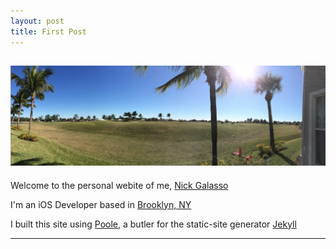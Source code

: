 ```yaml
---
layout: post
title: First Post
---
```

![palms](/assets/palms.jpg)
-----

Welcome to the personal webite of me, [Nick Galasso](http://stackoverflow.com/users/1825103/nick)

I'm an iOS Developer based in [Brooklyn, NY](https://www.google.com/maps/place/Brooklyn,+NY/@40.645244,-73.9449975,11z/data=!3m1!4b1!4m2!3m1!1s0x89c24416947c2109:0x82765c7404007886)

I built this site using [Poole](https://github.com/poole/poole), a butler for the static-site generator [Jekyll](http://jekyllrb.com/)

-----

<!-- {% highlight objc %}

//code block example

-(BOOL)someGarbage:(NSUInteger)someInt{
	return YES
}
{% endhighlight %}
 -->